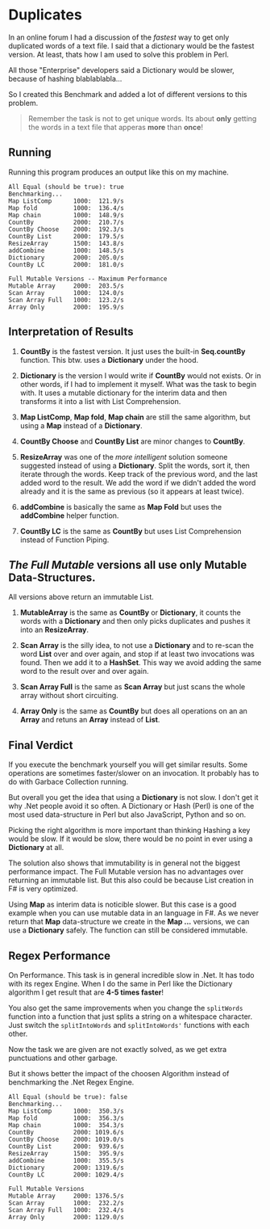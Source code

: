 # Duplicates

In an online forum I had a discussion of the *fastest* way to get
only duplicated words of a text file. I said that a dictionary would
be the fastest version. At least, thats how I am used to solve this problem
in Perl.

All those "Enterprise" developers said a Dictionary would be slower,
because of hashing blablablabla...

So I created this Benchmark and added a lot of different versions to this
problem.

> Remember the task is not to get unique words. Its about **only** getting the
> words in a text file that apperas **more** than **once**!

## Running

Running this program produces an output like this on my machine.

    All Equal (should be true): true
    Benchmarking...
    Map ListComp      1000:  121.9/s
    Map fold          1000:  136.4/s
    Map chain         1000:  148.9/s
    CountBy           2000:  210.7/s
    CountBy Choose    2000:  192.3/s
    CountBy List      2000:  179.5/s
    ResizeArray       1500:  143.8/s
    addCombine        1000:  148.5/s
    Dictionary        2000:  205.0/s
    CountBy LC        2000:  181.0/s

    Full Mutable Versions -- Maximum Performance
    Mutable Array     2000:  203.5/s
    Scan Array        1000:  124.0/s
    Scan Array Full   1000:  123.2/s
    Array Only        2000:  195.9/s
    
## Interpretation of Results

1. **CountBy** is the fastest version. It just uses the built-in **Seq.countBy**
function. This btw. uses a **Dictionary** under the hood.

2. **Dictionary** is the version I would write if **CountBy** would not exists. Or
in other words, if I had to implement it myself. What was the task to begin with.
It uses a mutable dictionary for the interim data and then transforms it into
a list with List Comprehension.

3. **Map ListComp**, **Map fold**, **Map chain** are still the same algorithm, but
using a **Map** instead of a **Dictionary**.

4. **CountBy Choose** and **CountBy List** are minor changes to **CountBy**.

5. **ResizeArray** was one of the *more intelligent* solution someone suggested
instead of using a **Dictionary**. Split the words, sort it, then iterate through
the words. Keep track of the previous word, and the last added word to the result.
We add the word if we didn't added the word already and it is the same as previous
(so it appears at least twice).

6. **addCombine** is basically the same as **Map Fold** but uses the **addCombine**
helper function.

7. **CountBy LC** is the same as **CountBy** but uses List Comprehension instead
of Function Piping.

## *The Full Mutable* versions all use only Mutable Data-Structures.

All versions above return an immutable List.

1. **MutableArray** is the same as **CountBy** or **Dictionary**, it counts the
words with a **Dictionary** and then only picks duplicates and pushes it into
an **ResizeArray**.

2. **Scan Array** is the silly idea, to not use a **Dictionary** and to re-scan
the word **List** over and over again, and stop if at least two invocations was
found. Then we add it to a **HashSet**. This way we avoid adding the same word
to the result over and over again.

3. **Scan Array Full** is the same as **Scan Array** but just scans the whole array
without short circuiting.

4. **Array Only** is the same as **CountBy** but does all operations on an
an **Array** and retuns an **Array** instead of **List**.

## Final Verdict

If you execute the benchmark yourself you will get similar results. Some
operations are sometimes faster/slower on an invocation. It probably has to
do with Garbace Collection running.

But overall you get the idea that using a **Dictionary** is not slow. I don't
get it why .Net people avoid it so often. A Dictionary or Hash (Perl) is one
of the most used data-structure in Perl but also JavaScript, Python and so on.

Picking the right algorithm is more important than thinking Hashing a key
would be slow. If it would be slow, there would be no point in ever using a
**Dictionary** at all.

The solution also shows that immutability is in general not the biggest
performance impact. The Full Mutable version has no advantages over returning
an immutable list. But this also could be because List creation in F# is
very optimized.

Using **Map** as interim data is noticible slower. But this case is a good
example when you can use mutable data in an language in F#. As we never return
that **Map** data-structure we create in the **Map ...** versions, we can use
a **Dictionary** safely. The function can still be considered immutable.

## Regex Performance

On Performance. This task is in general incredible slow in .Net. It has todo
with its regex Engine. When I do the same in Perl like the Dictionary algorithm
I get result that are **4-5 times faster**!

You also get the same improvements when you change the `splitWords` function into
a function that just splits a string on a whitespace character. Just switch the 
`splitIntoWords` and `splitIntoWords'` functions with each other.

Now the task we are given are not exactly solved, as we get extra punctuations
and other garbage. 

But it shows better the impact of the choosen Algorithm instead of benchmarking
the .Net Regex Engine.

    All Equal (should be true): false
    Benchmarking...
    Map ListComp      1000:  350.3/s
    Map fold          1000:  356.3/s
    Map chain         1000:  354.3/s
    CountBy           2000: 1019.6/s
    CountBy Choose    2000: 1019.0/s
    CountBy List      2000:  939.6/s
    ResizeArray       1500:  395.9/s
    addCombine        1000:  355.5/s
    Dictionary        2000: 1319.6/s
    CountBy LC        2000: 1029.4/s

    Full Mutable Versions
    Mutable Array     2000: 1376.5/s
    Scan Array        1000:  232.2/s
    Scan Array Full   1000:  232.4/s
    Array Only        2000: 1129.0/s


